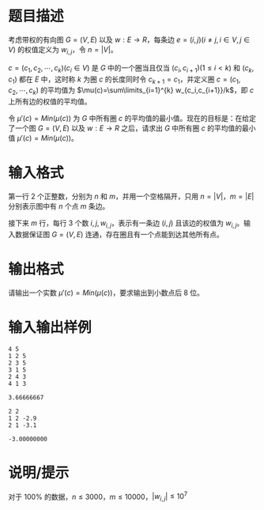 # 题目描述

考虑带权的有向图 $G=(V,E)$ 以及 $w:E \rightarrow R$，每条边 $e=(i,j)(i \neq j,i \in V,j \in V)$ 的权值定义为 $w_{i,j}$，令 $n=|V|$。

$c=(c_1,c_2,\cdots,c_k)(c_i \in V)$ 是 $G$ 中的一个圈当且仅当 $(c_i,c_{i+1})(1 \leq i < k)$ 和 $(c_k,c_1)$ 都在 $E$ 中，这时称 $k$ 为圈 $c$ 的长度同时令 $c_{k+1}=c_1$，并定义圈 $c=(c_1,c_2,\cdots,c_k)$ 的平均值为 $\mu(c)=\sum\limits_{i=1}^{k} w_{c_i,c_{i+1}}/k$，即 $c$ 上所有边的权值的平均值。

令 $\mu'(c)=Min(\mu(c))$ 为 $G$ 中所有圈 $c$ 的平均值的最小值。现在的目标是：在给定了一个图 $G=(V,E)$ 以及 $w:E \rightarrow R$ 之后，请求出 $G$ 中所有圈 $c$ 的平均值的最小值 $\mu'(c)=Min(\mu(c))$。

# 输入格式

第一行 $2$ 个正整数，分别为 $n$ 和 $m$，并用一个空格隔开，只用 $n=|V|$，$m=|E|$ 分别表示图中有 $n$ 个点 $m$ 条边。

接下来 $m$ 行，每行 $3$ 个数 $i,j,w_{i,j}$，表示有一条边 $(i,j)$ 且该边的权值为 $w_{i,j}$。输入数据保证图 $G=(V,E)$ 连通，存在圈且有一个点能到达其他所有点。

# 输出格式

请输出一个实数 $\mu'(c)=Min(\mu(c))$，要求输出到小数点后 $8$ 位。

# 输入输出样例

```input1
4 5
1 2 5
2 3 5
3 1 5
2 4 3
4 1 3
```

```output1
3.66666667
```

```input2
2 2
1 2 -2.9
2 1 -3.1
```

```output2
-3.00000000
```

# 说明/提示

对于 $100 \%$ 的数据，$n \leq 3000$，$m \leq 10000$，$|w_{i,j}| \leq {10}^7$
